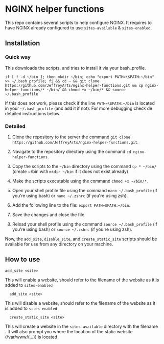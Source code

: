 # NGINX helper functions

This repo contains several scripts to help configure NGINX. It requires to have NGINX already configured to use `sites-available` & `sites-enabled`. 

## Installation

### Quick way

This downloads the scripts, and tries to install it via your bash_profile.

`if [ ! -d ~/bin ]; then mkdir ~/bin; echo "export PATH=\$PATH:~/bin" >> ~/.bash_profile; fi && cd ~ && git clone https://github.com/JeffreyArts/nginx-helper-functions.git && cp nginx-helper-functions/* ~/bin/ && chmod +x ~/bin/* && source ~/.bash_profile`

If this does not work, please check if the line `PATH=\$PATH:~/bin` is located in your `~/.bash_profile` (and add it if not). For more debugging check de detailed instructions below.

### Detailed

1. Clone the repository to the server the command `git clone https://github.com/JeffreyArts/nginx-helper-functions.git`.

2. Navigate to the repository directory using the command `cd nginx-helper-functions`.

3. Copy the scripts to the `~/bin` directory using the command `cp * ~/bin/` (create ~/bin with `mkdir ~/bin` if it does not exist already)

4. Make the scripts executable using the command `chmod +x ~/bin/*`.

5. Open your shell profile file using the command `nano ~/.bash_profile` (if you're using bash) or `nano ~/.zshrc` (if you're using zsh).

6. Add the following line to the file: `export PATH=$PATH:~/bin`.

7. Save the changes and close the file.

8. Reload your shell profile using the command `source ~/.bash_profile` (if you're using bash) or `source ~/.zshrc` (if you're using zsh).

Now, the `add_site`, `disable_site`, and `create_static_site` scripts should be available for use from any directory on your machine.


## How to use
```
add_site <site>
```
This will enable a website, <site> should refer to the filename of the website as it is added to `sites-enabled`

```
  add_site <site>
  ```
This will disable a website, <site> should refer to the filename of the website as it is added to `sites-enabled`

```
  create_static_site <site>
```
This will create a website in the `sites-available` directory with the filename <site>. It will also prompt you where the location of the static website (/var/www/(...)) is located
